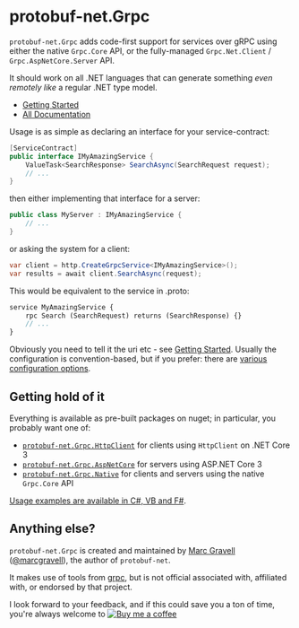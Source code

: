 # protobuf-net.Grpc

`protobuf-net.Grpc` adds code-first support for services over gRPC using either the native `Grpc.Core` API, or the fully-managed `Grpc.Net.Client` / `Grpc.AspNetCore.Server` API.

It should work on all .NET languages that can generate something *even remotely like* a regular .NET type model.

- [Getting Started](https://protobuf-net.github.io/protobuf-net.Grpc/gettingstarted)
- [All Documentation](https://protobuf-net.github.io/protobuf-net.Grpc/)

Usage is as simple as declaring an interface for your service-contract:

``` c#
[ServiceContract]
public interface IMyAmazingService {
    ValueTask<SearchResponse> SearchAsync(SearchRequest request);
    // ...
}
```

then either implementing that interface for a server:

``` c#
public class MyServer : IMyAmazingService {
    // ...
}
```

or asking the system for a client:

``` c#
var client = http.CreateGrpcService<IMyAmazingService>();
var results = await client.SearchAsync(request);
```

This would be equivalent to the service in .proto:

``` proto
service MyAmazingService {
    rpc Search (SearchRequest) returns (SearchResponse) {}
	// ...
}
```

Obviously you need to tell it the uri etc - see [Getting Started](https://protobuf-net.github.io/protobuf-net.Grpc/gettingstarted). Usually the configuration is convention-based, but
if you prefer: there are [various configuration options](https://protobuf-net.github.io/protobuf-net.Grpc/configuration).

## Getting hold of it

Everything is available as pre-built packages on nuget; in particular, you probably want one of:

- [`protobuf-net.Grpc.HttpClient`](https://www.nuget.org/packages/protobuf-net.Grpc.HttpClient) for clients using `HttpClient` on .NET Core 3
- [`protobuf-net.Grpc.AspNetCore`](https://www.nuget.org/packages/protobuf-net.Grpc.AspNetCore) for servers using ASP.NET Core 3
- [`protobuf-net.Grpc.Native`](https://www.nuget.org/packages/protobuf-net.Grpc.Native) for clients and servers using the native `Grpc.Core` API

[Usage examples are available in C#, VB and F#](https://github.com/protobuf-net/protobuf-net.Grpc/tree/master/examples/pb-net-grpc).

## Anything else?

`protobuf-net.Grpc` is created and maintained by [Marc Gravell](https://github.com/mgravell) ([@marcgravell](https://twitter.com/marcgravell)), the author of `protobuf-net`.

It makes use of tools from [grpc](https://github.com/grpc/), but is not official associated with, affiliated with, or endorsed by that project.

I look forward to your feedback, and if this could save you a ton of time, you're always welcome to [![Buy me a coffee](https://www.buymeacoffee.com/assets/img/custom_images/orange_img.png)](https://www.buymeacoffee.com/marcgravell)